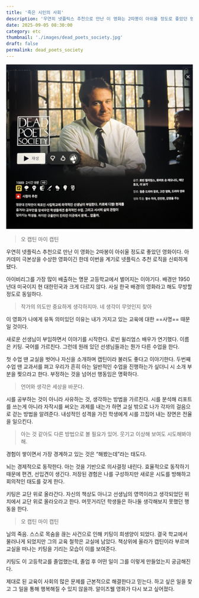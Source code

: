 ```yaml
---
title: '죽은 시인의 사회'
description: '우연히 넷플릭스 추천으로 만난 이 영화는 2따봉이 아쉬울 정도로 좋았던 영화이다. 아카데미 극본상을 수상한 영화이긴 한데 이번을 계기로 넷플릭스 추천 로직을 신뢰하게 됐다.'
date: 2025-09-05 08:30:00
category: etc
thumbnail: './images/dead_poets_society.jpg'
draft: false
permalink: dead_poets_society
---
```


![dead_poets_society](./images/dead_poets_society.jpeg)

> 오 캡틴 마이 캡틴

우연히 넷플릭스 추천으로 만난 이 영화는 2따봉이 아쉬울 정도로 좋았던 영화이다. 아카데미 극본상을 수상한 영화이긴 한데 이번을 계기로 넷플릭스 추천 로직을 신뢰하게 됐다.

아이비리그를 가장 많이 배출하는 명문 고등학교에서 벌어지는 이야기다. 배경만 1950년대 미국이지 현 대한민국과 크게 다르지 않다. 사실 한국 배경의 영화라고 해도 무방할 정도로 동일하다.

> 작가의 의도만 중요하게 생각하지마. 네 생각이 무엇인지 찾아

이 영화가 나에게 유독 의미있던 이유는 내가 가지고 있는 교육에 대한 ==사명== 때문일 것이다.

새로운 선생님이 부임하면서 이야기를 시작한다. 로빈 윌리엄스 배우가 연기했다. 이름은 키팅. 국어를 가르친다. 그런데 원래 있던 선생님들과는 뭔가 다른 수업을 한다.

첫 수업 땐 교실을 벗어나 자신을 소개하며 캡틴이라 불러도 좋다고 이야기한다. 두번째 수업 땐 교과서를 펴고 우리가 흔히 아는 일반적인 수업을 진행하는가 싶더니 시 소개 부분을 찢으라고 한다. 부정하는 것을 넘어선 행동임은 명확하다.

> 언어와 생각은 세상을 바꾼다.

시를 공부하는 것이 아니라 사유하는 것, 생각하는 방법을 가르친다. 시를 분석해 리포트를 쓰는게 아니라 자작시를 써오는 과제를 내는가 하면 교실 밖으로 나가 각자의 걸음으로 걷는 방법을 알려준다. 내성적인 성격을 가진 학생에게 시를 끄집어 내는 장면은 전율을 일으킨다.

>아는 것 같아도 다른 방법으로 볼 필요가 있어. 웃기고 이상해 보여도 시도해봐야 해.

경험이 쌓이면서 가장 경계하고 있는 것은 “해봤는데”라는 태도다.

뇌는 경제적으로 동작한다. 아는 것을 기반으로 의사결정 내린다. 효율적으로 동작하기 때문에 편견, 선입견이 생긴다. 저장된 경험은 나를 구성하지만 새로운 시도를 방해하고 회의적인 태도를 갖게 한다.

키팅은 교단 위로 올라간다. 자신의 책상도 아니고 선생님의 영역이라고 생각되었던 위치에서 교단 위로 올라오라고 한다. 머뭇거리던 학생들은 하나둘 생각해보지 못했던 행동을 한다.

> 오 캡틴 마이 캡틴

닐의 죽음. 스스로 목숨을 끊는 사건으로 인해 키팅이 희생양이 되었다. 결국 학교에서 물러나게 되었지만 그의 교육 철학은 교실에 남았다. 책상위에 올라가 캡틴이라 부르며 교실을 떠나는 키팅을 기리는 모습이 이를 보여준다.

키팅도 이 고등학교를 졸업했는데, 졸업 후 어떤 일이 그를 이렇게 만들었는지 궁금해진다.

제대로 된 교육이 사회의 많은 문제를 근본적으로 해결한다고 믿는다. 하고 싶은 일을 찾고 그 일을 통해 행복해질 수 있지 않을까. 알이즈웰 영화가 다시 보고 싶어졌다.
